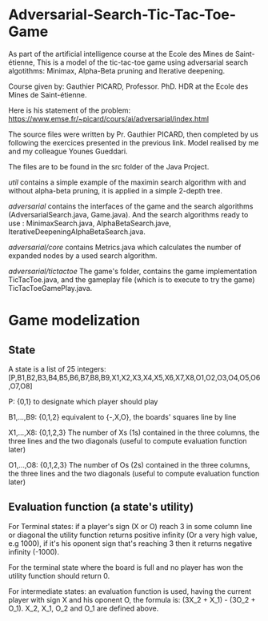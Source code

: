 # Adversarial-Search-Tic-Tac-Toe-Game
As part of the artificial intelligence course at the Ecole des Mines de Saint-étienne, This is a model of the tic-tac-toe game using adversarial search algotithms: Minimax, Alpha-Beta pruning and Iterative deepening.

Course given by: Gauthier PICARD, Professor. PhD. HDR at the Ecole des Mines de Saint-étienne.

Here is his statement of the problem: https://www.emse.fr/~picard/cours/ai/adversarial/index.html

The source files were written by Pr. Gauthier PICARD, then completed by us following the exercices presented in the previous link. Model realised by me and my colleague Younes Gueddari.

The files are to be found in the src folder of the Java Project. 

_util_ contains a simple example of the maximin search algorithm with and without alpha-beta pruning, it is applied in a simple 2-depth tree.

_adversarial_ contains the interfaces of the game and the search algorithms (AdversarialSearch.java, Game.java). And the search algorithms ready to use : MinimaxSearch.java, AlphaBetaSearch.jave, IterativeDeepeningAlphaBetaSearch.java.

_adversarial/core_ contains Metrics.java which calculates the number of expanded nodes by a used search algorithm.

_adversarial/tictactoe_ The game's folder, contains the game implementation TicTacToe.java, and the gameplay file (which is to execute to try the game) TicTacToeGamePlay.java.

# Game modelization
## State

A state is a list of 25 integers: [P,B1,B2,B3,B4,B5,B6,B7,B8,B9,X1,X2,X3,X4,X5,X6,X7,X8,O1,O2,O3,O4,O5,O6,O7,O8]

P: {0,1} to designate which player should play

B1,...,B9: {0,1,2} equivalent to {-,X,O}, the boards' squares line by line

X1,...,X8: {0,1,2,3} The number of Xs (1s) contained in the three columns, the three lines and the two diagonals (useful to compute evaluation function later)

O1,...,O8: {0,1,2,3} The number of Os (2s) contained in the three columns, the three lines and the two diagonals (useful to compute evaluation function later)

## Evaluation function (a state's utility)

For Terminal states: if a player's sign (X or O) reach 3 in some column line or diagonal the utility function returns positive infinity (Or a very high value, e.g 1000), if it's his oponent sign that's reaching 3 then it returns negative infinity (-1000).

For the terminal state where the board is full and no player has won the utility function should return 0.

For intermediate states: an evaluation function is used, having the current player with sign X and his oponent O, the formula is: (3X_2 + X_1) - (3O_2 + O_1). X_2, X_1, O_2 and O_1 are defined above.
